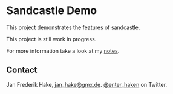 # Sandcastle Demo

This project demonstrates the features of sandcastle.

This project is still work in progress.

For more information take a look at my [notes](http://enter-haken.github.io/notes/sandcastle.html).

Contact
-------

Jan Frederik Hake, <jan_hake@gmx.de>. [@enter_haken](https://twitter.com/enter_haken) on Twitter.
